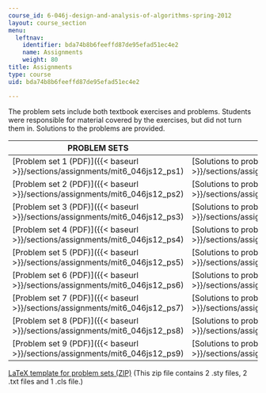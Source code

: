 ```yaml
---
course_id: 6-046j-design-and-analysis-of-algorithms-spring-2012
layout: course_section
menu:
  leftnav:
    identifier: bda74b8b6feeffd87de95efad51ec4e2
    name: Assignments
    weight: 80
title: Assignments
type: course
uid: bda74b8b6feeffd87de95efad51ec4e2

---
```


The problem sets include both textbook exercises and problems. Students were responsible for material covered by the exercises, but did not turn them in. Solutions to the problems are provided.

| PROBLEM SETS | SOLUTIONS |
| --- | --- |
| [Problem set 1 (PDF)]({{< baseurl >}}/sections/assignments/mit6_046js12_ps1) | [Solutions to problem set 1 (PDF)]({{< baseurl >}}/sections/assignments/mit6_046js12_ps1_sol) |
| [Problem set 2 (PDF)]({{< baseurl >}}/sections/assignments/mit6_046js12_ps2) | [Solutions to problem set 2 (PDF)]({{< baseurl >}}/sections/assignments/mit6_046js12_ps2_sol) |
| [Problem set 3 (PDF)]({{< baseurl >}}/sections/assignments/mit6_046js12_ps3) | [Solutions to problem set 3 (PDF)]({{< baseurl >}}/sections/assignments/mit6_046js12_ps3_sol) |
| [Problem set 4 (PDF)]({{< baseurl >}}/sections/assignments/mit6_046js12_ps4) | [Solutions to problem set 4 (PDF)]({{< baseurl >}}/sections/assignments/mit6_046js12_ps4_sol) |
| [Problem set 5 (PDF)]({{< baseurl >}}/sections/assignments/mit6_046js12_ps5) | [Solutions to problem set 5 (PDF)]({{< baseurl >}}/sections/assignments/mit6_046js12_ps5_sol) |
| [Problem set 6 (PDF)]({{< baseurl >}}/sections/assignments/mit6_046js12_ps6) | [Solutions to problem set 6 (PDF)]({{< baseurl >}}/sections/assignments/mit6_046js12_ps6_sol) |
| [Problem set 7 (PDF)]({{< baseurl >}}/sections/assignments/mit6_046js12_ps7) | [Solutions to problem set 7 (PDF)]({{< baseurl >}}/sections/assignments/mit6_046js12_ps7_sol) |
| [Problem set 8 (PDF)]({{< baseurl >}}/sections/assignments/mit6_046js12_ps8) | [Solutions to problem set 8 (PDF)]({{< baseurl >}}/sections/assignments/mit6_046js12_ps8_sol) |
| [Problem set 9 (PDF)]({{< baseurl >}}/sections/assignments/mit6_046js12_ps9) | [Solutions to problem set 9 (PDF)]({{< baseurl >}}/sections/assignments/mit6_046js12_ps9_sol) 

[LaTeX template for problem sets (ZIP)](/coursemedia/6-046j-design-and-analysis-of-algorithms-spring-2012/da044ddcecb3c728ddbfe76ed26a5080_MIT6_046JS12_template.zip) (This zip file contains 2 .sty files, 2 .txt files and 1 .cls file.)